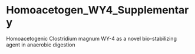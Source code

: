 # Homoacetogen_WY4_Supplementary
Homoacetogenic Clostridium magnum WY-4 as a novel bio-stabilizing agent in anaerobic digestion
